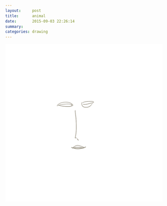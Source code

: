 ```yaml
---
layout:     post
title:      animal
date:       2015-09-03 22:26:14
summary:    
categories: drawing
---
```

![animal](/images/_diary/animal.png "I live like an animal.")
